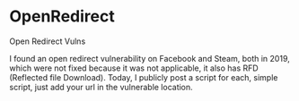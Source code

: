 # OpenRedirect
Open Redirect Vulns

I found an open redirect vulnerability on Facebook and Steam, both in 2019, which were not fixed because it was not applicable, it also has RFD (Reflected file Download).
Today, I publicly post a script for each, simple script, just add your url in the vulnerable location.
